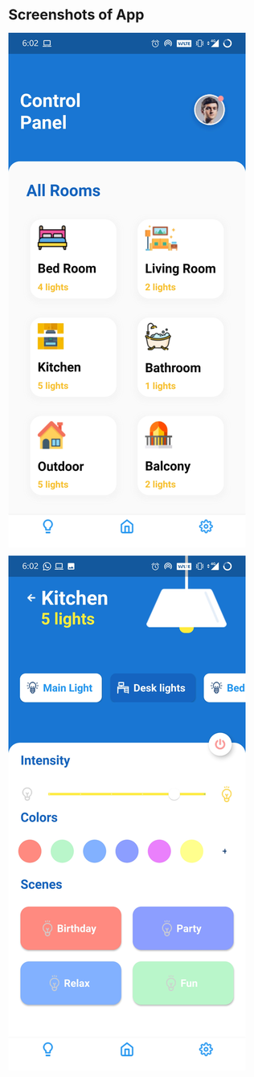 # Screenshots of App

![image](/touchstone/images/page1.jpg)

![image](/touchstone/images/page2.jpg)
